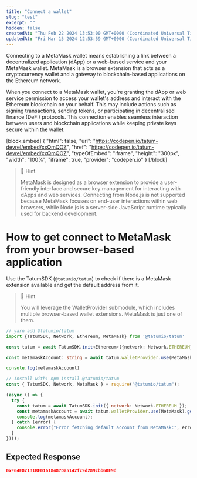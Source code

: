 ```yaml
---
title: "Connect a wallet"
slug: "test"
excerpt: ""
hidden: false
createdAt: "Thu Feb 22 2024 13:53:00 GMT+0000 (Coordinated Universal Time)"
updatedAt: "Fri Mar 15 2024 12:53:59 GMT+0000 (Coordinated Universal Time)"
---
```

Connecting to a MetaMask wallet means establishing a link between a decentralized application (dApp) or a web-based service and your MetaMask wallet. MetaMask is a browser extension that acts as a cryptocurrency wallet and a gateway to blockchain-based applications on the Ethereum network.

When you connect to a MetaMask wallet, you're granting the dApp or web service permission to access your wallet's address and interact with the Ethereum blockchain on your behalf. This may include actions such as signing transactions, sending tokens, or participating in decentralised finance (DeFi) protocols. This connection enables seamless interaction between users and blockchain applications while keeping private keys secure within the wallet.

[block:embed]
{
  "html": false,
  "url": "https://codepen.io/tatum-devrel/embed/xxQmQOZ",
  "href": "https://codepen.io/tatum-devrel/embed/xxQmQOZ",
  "typeOfEmbed": "iframe",
  "height": "300px",
  "width": "100%",
  "iframe": true,
  "provider": "codepen.io"
}
[/block]


> 📘 Hint
> 
> MetaMask is designed as a browser extension to provide a user-friendly interface and secure key management for interacting with dApps and web services. Connecting from Node.js is not supported because MetaMask focuses on end-user interactions within web browsers, while Node.js is a server-side JavaScript runtime typically used for backend development.

# How to get connect to MetaMask from your browser-based application

Use the TatumSDK (`@tatumio/tatum`) to check if there is a MetaMask extension available and get the default address from it.

> 📘 Hint
> 
> You will leverage the WalletProvider submodule, which includes multiple browser-based wallet extensions. MetaMask is just one of them.

```typescript
// yarn add @tatumio/tatum
import {TatumSDK, Network, Ethereum, MetaMask} from '@tatumio/tatum'

const tatum = await TatumSDK.init<Ethereum>({network: Network.ETHEREUM})

const metamaskAccount: string = await tatum.walletProvider.use(MetaMask).getWallet();

console.log(metamaskAccount)
```
```javascript
// Install with: npm install @tatumio/tatum
const { TatumSDK, Network, MetaMask } = require("@tatumio/tatum");

(async () => {
  try {
    const tatum = await TatumSDK.init({ network: Network.ETHEREUM });
    const metamaskAccount = await tatum.walletProvider.use(MetaMask).getWallet();
    console.log(metamaskAccount);
  } catch (error) {
    console.error("Error fetching default account from MetaMask:", error);
  }
})();
```

## Expected Response

```json
0xF64E82131BE01618487Da5142fc9d289cbb60E9d
```
